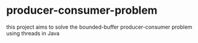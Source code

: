# producer-consumer-problem
this project aims to solve the bounded-buffer producer-consumer problem using threads in Java
